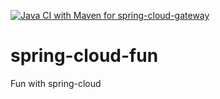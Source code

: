 [![Java CI with Maven for spring-cloud-gateway](https://github.com/starnowski/spring-cloud-fun/actions/workflows/spring-cloud-gateway.yml/badge.svg)](https://github.com/starnowski/spring-cloud-fun/actions/workflows/spring-cloud-gateway.yml)

# spring-cloud-fun
Fun with spring-cloud
